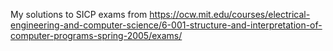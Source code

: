 My solutions to SICP exams from https://ocw.mit.edu/courses/electrical-engineering-and-computer-science/6-001-structure-and-interpretation-of-computer-programs-spring-2005/exams/